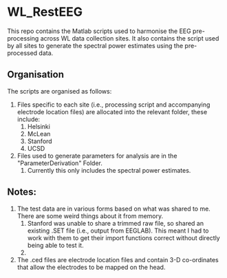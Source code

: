 # WL_RestEEG

This repo contains the Matlab scripts used to harmonise the EEG pre-processing across WL data collection sites.
It also contains the script used by all sites to generate the spectral power estimates using the pre-processed data.

## Organisation

The scripts are organised as follows:
1. Files specific to each site (i.e., processing script and accompanying electrode location files) are allocated into the relevant folder, these include:
    1. Helsinki
    2. McLean
    3. Stanford
    4. UCSD
2. Files used to generate parameters for analysis are in the "ParameterDerivation" Folder.
    1. Currently this only includes the spectral power estimates. 

## Notes:
1. The test data are in various forms based on what was shared to me. There are some weird things about it from memory.
   1. Stanford was unable to share a trimmed raw file, so shared an existing .SET file (i.e., output from EEGLAB). This meant I had to work with them to get their import functions correct without directly being able to test it.
   2. 
3. The .ced files are electrode location files and contain 3-D co-ordinates that allow the electrodes to be mapped on the head.
